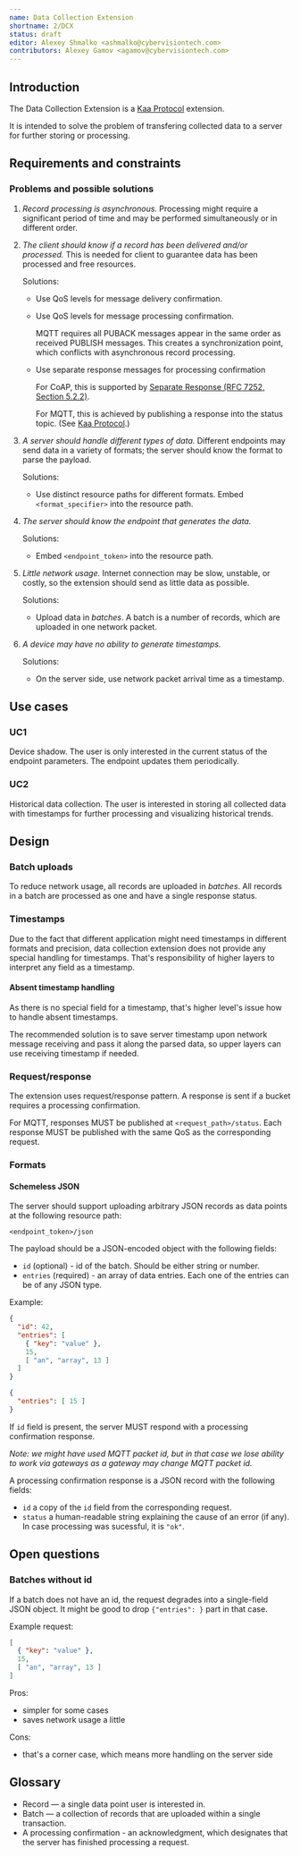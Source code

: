 ```yaml
---
name: Data Collection Extension
shortname: 2/DCX
status: draft
editor: Alexey Shmalko <ashmalko@cybervisiontech.com>
contributors: Alexey Gamov <agamov@cybervisiontech.com>
---
```


## Introduction

The Data Collection Extension is a [Kaa Protocol](/0002-kaa-protocol/README.md) extension.

It is intended to solve the problem of transfering collected data to a server for further storing or processing.

## Requirements and constraints
### Problems and possible solutions

1. _Record processing is asynchronous._ Processing might require a significant period of time and may be performed simultaneously or in different order.

2. _The client should know if a record has been delivered and/or processed._ This is needed for client to guarantee data has been processed and free resources.

   Solutions:
   - Use QoS levels for message delivery confirmation.
   - Use QoS levels for message processing confirmation.

     MQTT requires all PUBACK messages appear in the same order as received PUBLISH messages. This creates a synchronization point, which conflicts with asynchronous record processing.
   - Use separate response messages for processing confirmation

     For CoAP, this is supported by [Separate Response (RFC 7252, Section 5.2.2)](https://tools.ietf.org/html/rfc7252#section-5.2.2).

     For MQTT, this is achieved by publishing a response into the status topic. (See [Kaa Protocol](/0002-kaa-protocol/README.md).)

3. _A server should handle different types of data._ Different endpoints may send data in a variety of formats; the server should know the format to parse the payload.

   Solutions:
   - Use distinct resource paths for different formats. Embed `<format_specifier>` into the resource path.

4. _The server should know the endpoint that generates the data._

   Solutions:
   - Embed `<endpoint_token>` into the resource path.

5. _Little network usage._ Internet connection may be slow, unstable, or costly, so the extension should send as little data as possible.

   Solutions:
   - Upload data in _batches_. A batch is a number of records, which are uploaded in one network packet.

6. _A device may have no ability to generate timestamps._

   Solutions:
   - On the server side, use network packet arrival time as a timestamp.

## Use cases

### UC1
Device shadow. The user is only interested in the current status of the endpoint parameters. The endpoint updates them periodically.

### UC2
Historical data collection. The user is interested in storing all collected data with timestamps for further processing and visualizing historical trends.

## Design

### Batch uploads
To reduce network usage, all records are uploaded in _batches_. All records in a batch are processed as one and have a single response status.

### Timestamps
Due to the fact that different application might need timestamps in different formats and precision, data collection extension does not provide any special handling for timestamps. That's responsibility of higher layers to interpret any field as a timestamp.

#### Absent timestamp handling
As there is no special field for a timestamp, that's higher level's issue how to handle absent timestamps.

The recommended solution is to save server timestamp upon network message receiving and pass it along the parsed data, so upper layers can use receiving timestamp if needed.

### Request/response
The extension uses request/response pattern. A response is sent if a bucket requires a processing confirmation.

For MQTT, responses MUST be published at `<request_path>/status`. Each response MUST be published with the same QoS as the corresponding request.

### Formats
#### Schemeless JSON
The server should support uploading arbitrary JSON records as data points at the following resource path:
```
<endpoint_token>/json
```

The payload should be a JSON-encoded object with the following fields:
- `id` (optional) - id of the batch. Should be either string or number.
- `entries` (required) - an array of data entries. Each one of the entries can be of any JSON type.

Example:
```json
{
  "id": 42,
  "entries": [
    { "key": "value" },
    15,
    [ "an", "array", 13 ]
  ]
}
```

```json
{
  "entries": [ 15 ]
}
```

If `id` field is present, the server MUST respond with a processing confirmation response.

_Note: we might have used MQTT packet id, but in that case we lose ability to work via gateways as a gateway may change MQTT packet id._

A processing confirmation response is a JSON record with the following fields:
- `id` a copy of the `id` field from the corresponding request.
- `status` a human-readable string explaining the cause of an error (if any). In case processing was sucessful, it is `"ok"`.

## Open questions
### Batches without id
If a batch does not have an id, the request degrades into a single-field JSON object. It might be good to drop `{"entries": }` part in that case.

Example request:
```json
[
  { "key": "value" },
  15,
  [ "an", "array", 13 ]
]
```

Pros:
- simpler for some cases
- saves network usage a little

Cons:
- that's a corner case, which means more handling on the server side

## Glossary

- Record — a single data point user is interested in.
- Batch — a collection of records that are uploaded within a single transaction.
- A processing confirmation - an acknowledgment, which designates that the server has finished processing a request.
